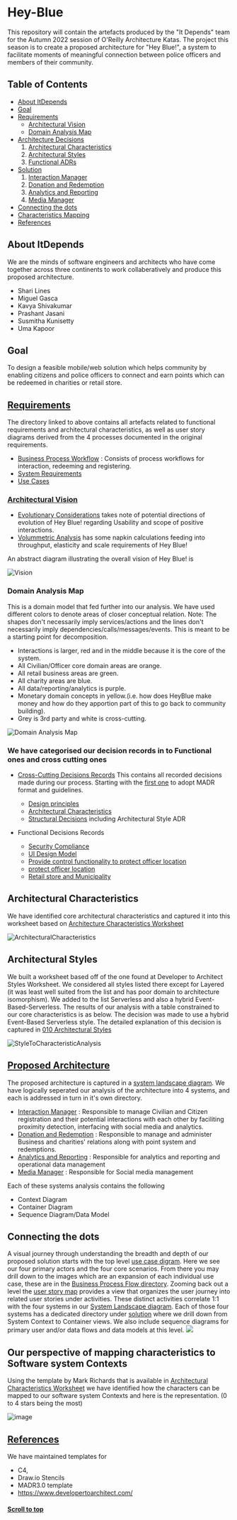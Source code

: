 <a name="topsection"></a>
# Hey-Blue

This repository will contain the artefacts produced by the "It Depends" team for the Autumn 2022 session of O'Reilly Architecture Katas. The project this season is to create a proposed architecture for "Hey Blue!", a system to facilitate moments of meaningful connection between police officers and members of their community.

## Table of Contents
  * [About ItDepends](#about-itdepends)
  * [Goal](#goal)
  * [Requirements](#requirements)
     * [Architectural Vision](#vision)
     * [Domain Analysis Map](#domain-analysis-map)
* [Architecture Decisions](#solution)
     1. [Architectural Characteristics](#a-characteristics)
	 2. [Architectural Styles](#a-styles)
	 3. [Functional ADRs](#adrs)
* [Solution](#solution)
     1. [Interaction Manager](#interaction-manager)
     2. [Donation and Redemption](#donation-redemption)
     3. [Analytics and Reporting](#analytics-reporting)
     4. [Media Manager](#media-manager)
* [Connecting the dots](#connectingdots)
* [Characteristics Mapping](#characteristics_mapping)
* [References](#references)

<a name="about-itdepends"></a>
## About ItDepends

We are the minds of software engineers and architects who have come together across three continents to work collaberatively and produce this proposed architecture.

- Shari Lines
- Miguel Gasca
- Kavya Shivakumar
- Prashant Jasani
- Susmitha Kunisetty
- Uma Kapoor

<a name="goal"></a>
## Goal
To design a feasible mobile/web solution which helps community by enabling citizens and police officers to connect and earn points which can be redeemed in charities or retail store. 

<a name="requirements"></a>
## [Requirements](Requirements)

The directory linked to above contains all artefacts related to functional requirements and architectural characteristics, as well as user story diagrams derived from the 4 processes documented in the original requirements.

- [Business Process Workflow](Requirements/Business%20Process%20Flow) : Consists of process workflows for interaction, redeeming and registering.
- [System Requirements](Requirements/System%20Requirements)
- [Use Cases](Requirements/Use%20Cases/Use%20Cases.jpg)


<a name="vision"></a>
### [Architectural Vision](Vision%20and%20Context)

- [Evolutionary Considerations](Vision%20and%20Domain%20Model/Evolutionary%20Considerations.md) takes note of potential directions of evolution of Hey Blue! regarding Usability and scope of positive interactions.
- [Volummetric Analysis](Vision%20and%20Domain%20Model/Volumetric.md) has some napkin calculations feeding into throughput, elasticity and scale requirements of Hey Blue!

An abstract diagram illustrating the overall vision of Hey Blue! is

![Vision](Vision%20and%20Domain%20Model/Vision%20and%20Logical%20Architecture.jpg)

<a name="domain-analysis-map"></a>
### Domain Analysis Map
This is a domain model that fed further into our analysis. We have used different colors to denote areas of closer conceptual relation. 
Note: The shapes don't necessarily imply services/actions and the lines don't necessarily imply dependencies/calls/messages/events. This is meant to be a starting point for decomposition.
   - Interactions is larger, red and in the middle because it is the core of the system. 
   - All Civilian/Officer core domain areas are orange. 
   - All retail business areas are green. 
   - All charity areas are blue. 
   - All data/reporting/analytics is purple.
   - Monetary domain concepts in yellow.(i.e. how does HeyBlue make money and how do they apportion part of this to go back to community building).
   - Grey is 3rd party and white is cross-cutting.

 ![Domain Analysis Map](https://user-images.githubusercontent.com/12292677/199355846-b5cb2522-c911-4d1f-b6f4-a14d25d30ac5.jpg)

<a name="adrs"></a>
### We have categorised our decision records in to Functional ones and cross cutting ones
 - [Cross-Cutting Decisions Records](Non%20Functional%20Decision%20Records/README.md)
      This contains all recorded decisions made during our process. Starting with the [first one](./docs/decisions/0000-use-markdown-any-decision-records.md) to adopt MADR format and guidelines.

     - [Design principles](Non%20Functional%20Decision%20Records/principles/)
     - [Architectural Characteristics](Non%20Functional%20Decision%20Records/characteristics/)
     - [Structural Decisions](Non%20Functional%20Decision%20Records/structure/) including Architectural Style ADR

 - Functional Decisions Records
    - [Security Compliance](Functional%20Decision%20Records/ADR-IM/ADR-011%20Store%20minimal%20PII.md)
    - [UI Design Model](Functional%20Decision%20Records/ADR-IM/ADR-012%20Adopt%20UI%20design%20pattern%20MVVM.md)
    - [Provide control functionality to protect officer location](Functional%20Decision%20Records/ADR-IM/ADR-014%20Provide%20control%20functionality%20to%20protect%20officer%20location.md)
    - [protect officer location](Functional%20Decision%20Records/ADR-IM/ADR-013%20Provide%20map%20design%20to%20protect%20officer%20location.md)
    - [Retail store and Municipality](Functional%20Decision%20Records/ADR-015-hosting-retail-stores-and-municipality.md)

<a name="a-characteristics"></a>
## Architectural Characteristics

We have identified core architectural characteristics and captured it into this worksheet based on [Architecture Characteristics Worksheet](https://www.developertoarchitect.com/downloads/architecture-characteristics-worksheet.pdf) 

![ArchitecturalCharacteristics](Non%20Functional%20Decision%20Records/characteristics/ArchitecturalCharecteristics.PNG)

<a name="a-styles"></a>
## Architectural Styles

We built a worksheet based off of the one found at Developer to Architect Styles Worksheet. We considered all styles listed there except for Layered (it was least well suited from the list and has poor domain to architecture isomorphism). We added to the list Serverless and also a hybrid Event-Based-Serverless. The results of our analysis with a table constrained to our core characteristics is as below.  The decision was made to use a hybrid Event-Based Serverless style. The detailed explanation of this decision is captured in [010 Architectural Styles](Non%20Functional%20Decision%20Records/structure/ADR-010-architectural-style.md)

![StyleToCharacteristicAnalysis](Non%20Functional%20Decision%20Records/structure/ArchitecturalStyleCharacteristicComparisons.png)

<a name="solution"></a>
## [Proposed Architecture](Solution/README.md)

The proposed architecture is captured in a [system landscape diagram](Solution/README.md).  We have logically seperated our analysis of the architecture into 4 systems, and each is addressed in turn in it's own directory. 
  <a name="interaction-manager"></a>
   * [Interaction Manager](Solution/Interaction%20Manager/README.md) : 
     Responsible to manage Civilian and Citizen registration and their potential interactions with each other by faciliting proximity detection, interfacing with social media and analytics.
  <a name="donation-redemption"></a>
  * [Donation and Redemption](Solution/Donation%20and%20Redemption/README.md) : Responsible to manage and administer Business and charities' relations along with point system and redemptions.
   <a name="analytics-reporting"></a>
   * [Analytics and Reporting](Solution/Analytics%20and%20Reporting/README.md) : Responsible for analytics and reporting and operational data management
  <a name="media-manager"></a>
  * [Media Manager](Solution/Media%20Manager/README.md) : Responsible for Social media management

Each of these systems analysis contains the following
   * Context Diagram
   * Container Diagram
   * Sequence Diagram/Data Model

<a name="connectingdots"></a>
## Connecting the dots  
A visual journey through understanding the breadth and depth of our proposed solution starts with the top level [use case digram](./Requirements/Use%20Cases/Use%20Cases.jpg). Here we see our four primary actors and the four core scenarios. From there you may drill down to the images which are an expansion of each individual use case, these are in the [Business Process Flow directory](./Requirements/Business%20Process%20Flow/). Zooming back out a level the [user story map](./Vision%20and%20Domain%20Model/User%20Story%20Map/User%20Story%20Map.jpg) provides a view that organizes the user journey into related user stories under activities. These distinct activities correlate 1:1 with the four systems in our [System Landscape diagram](./Solution/Hey%20Blue!%20Context.jpg). Each of those four systems has a dedicated directory under [solution](./Solution/) where we drill down from System Context to Container views. We also include sequence diagrams for primary user and/or data flows and data models at this level.
![](https://user-images.githubusercontent.com/17231761/204140110-c1eee62d-703a-4d57-8cbf-324a6dc39cfd.png)

<a name="characteristics_mapping"></a>
## Our perspective of mapping characteristics to Software system Contexts
Using the template by Mark Richards that is available in [Architectural Characteristics Worksheet](https://www.developertoarchitect.com/downloads/architecture-styles-worksheet.pdf) we have identified how the characters can be mapped to our software system Contexts and here is the representation. (0 to 4 stars being the most)

![image](https://user-images.githubusercontent.com/17231761/204808194-c35a8947-868f-4b23-ac82-6f93a84b7b10.png)

<a name="references"></a>
## [References](Templates)
We have maintained templates for 
  * C4, 
  * Draw.io Stencils 
  * MADR3.0 template
* https://www.developertoarchitect.com/


#### [Scroll to top](#topsection)
